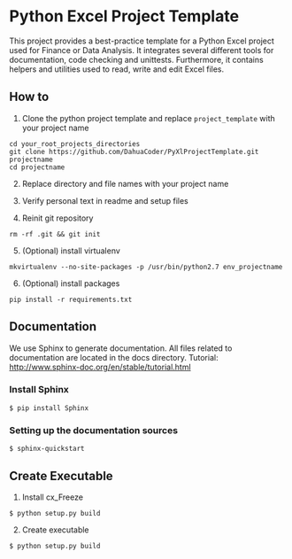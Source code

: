 # Python Excel Project Template

This project provides a best-practice template for a Python Excel project used for Finance or Data Analysis. It integrates several different tools for documentation, code checking and unittests.
Furthermore, it contains helpers and utilities used to read, write and edit Excel files.

## How to
1. Clone the python project template and replace `project_template` with your project name
```
cd your_root_projects_directories
git clone https://github.com/DahuaCoder/PyXlProjectTemplate.git projectname
cd projectname
```

2. Replace directory and file names with your project name

3. Verify personal text in readme and setup files

4. Reinit git repository
```
rm -rf .git && git init
```

5. (Optional) install virtualenv
```
mkvirtualenv --no-site-packages -p /usr/bin/python2.7 env_projectname
```

6. (Optional) install packages
```
pip install -r requirements.txt
```

## Documentation
We use Sphinx to generate documentation. All files related to documentation are located in the docs directory.
Tutorial: http://www.sphinx-doc.org/en/stable/tutorial.html

### Install Sphinx
```
$ pip install Sphinx
```

### Setting up the documentation sources
```
$ sphinx-quickstart
```

## Create Executable

1. Install cx_Freeze 
```
$ python setup.py build
```

2. Create executable
```
$ python setup.py build
```

